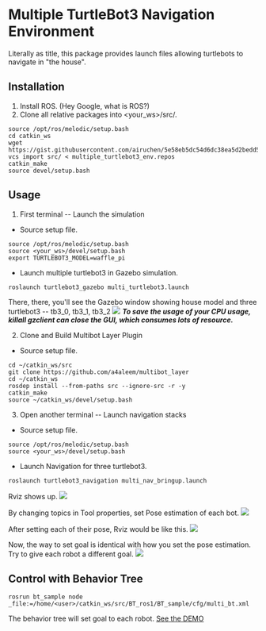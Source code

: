 # Multiple TurtleBot3 Navigation Environment
Literally as title, this package provides launch files allowing turtlebots to navigate in "the house". 


## Installation
1. Install ROS. (Hey Google, what is ROS?)
2. Clone all relative packages into <your_ws>/src/.
```
source /opt/ros/melodic/setup.bash
cd catkin_ws
wget https://gist.githubusercontent.com/airuchen/5e58eb5dc54d6dc38ea5d2bedd53f69e/raw/ae3b850aca5a0577105c682eec1ab3b534161cc2/multi_omnibot.repos
vcs import src/ < multiple_turtlebot3_env.repos
catkin_make
source devel/setup.bash
```

## Usage 
1. First terminal -- Launch the simulation

* Source setup file.
```
source /opt/ros/melodic/setup.bash
source <your_ws>/devel/setup.bash
export TURTLEBOT3_MODEL=waffle_pi
```
* Launch multiple turtlebot3 in Gazebo simulation.
```
roslaunch turtlebot3_gazebo multi_turtlebot3.launch
```
There, there, you'll see the Gazebo window showing house model and three turtlebot3 -- tb3_0, tb3_1, tb3_2
![](resources/gazebo.png)
***To save the usage of your CPU usage, killall gzclient can close the GUI, which consumes lots of resource.***

2. Clone and Build Multibot Layer Plugin
* Source setup file.
```
cd ~/catkin_ws/src
git clone https://github.com/a4aleem/multibot_layer
cd ~/catkin_ws
rosdep install --from-paths src --ignore-src -r -y
catkin_make
source ~/catkin_ws/devel/setup.bash
```

3. Open another terminal -- Launch navigation stacks
* Source setup file.
```
source /opt/ros/melodic/setup.bash
source <your_ws>/devel/setup.bash
```
* Launch Navigation for three turtlebot3.
```
roslaunch turtlebot3_navigation multi_nav_bringup.launch
```
Rviz shows up.
![](resources/rviz_all.png)

By changing topics in Tool properties, set Pose estimation of each bot.
![](resources/rviz_tool_properties.png)

After setting each of their pose, Rviz would be like this.
![](resources/rviz_set_pose.png)

Now, the way to set goal is identical with how you set the pose estimation. Try to give each robot a different goal. 
![](resources/rviz_set_goal.png)

## Control with Behavior Tree
```
rosrun bt_sample node _file:=/home/<user>/catkin_ws/src/BT_ros1/BT_sample/cfg/multi_bt.xml
```
The behavior tree will set goal to each robot. [See the DEMO](https://www.youtube.com/watch?v=hilXQiEUrk8)
